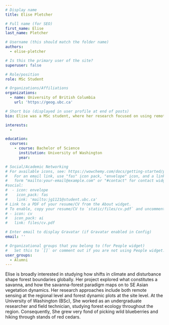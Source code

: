 ```yaml
---
# Display name
title: Elise Pletcher

# Full name (for SEO)
first_name: Elise 
last_name: Pletcher

# Username (this should match the folder name)
authors:
  - elise-pletcher

# Is this the primary user of the site?
superuser: false

# Role/position
role: MSc Student

# Organizations/Affiliations
organizations:
  - name: University of British Columbia
    url: 'https://geog.ubc.ca'

# Short bio (displayed in user profile at end of posts)
bio: Elise was a MSc student, where her research focused on using remote sensing at the regional level and forest dynamic plots at the site level to find what constitutes a savanna, and how the savanna-forest paradigm maps on to SE Asian vegetation dynamics.

interests:
  - 

education:
  courses:
    - course: Bachelor of Science
      institution: University of Washington
      year:

# Social/Academic Networking
# For available icons, see: https://wowchemy.com/docs/getting-started/page-builder/#icons
#   For an email link, use "fas" icon pack, "envelope" icon, and a link in the
#   form "mailto:your-email@example.com" or "#contact" for contact widget.
#social:
#  - icon: envelope
#    icon_pack: fas
#    link: 'mailto:jg1121@student.ubc.ca'
# Link to a PDF of your resume/CV from the About widget.
# To enable, copy your resume/CV to `static/files/cv.pdf` and uncomment the lines below.
# - icon: cv
#   icon_pack: ai
#   link: files/cv.pdf

# Enter email to display Gravatar (if Gravatar enabled in Config)
email: ''

# Organizational groups that you belong to (for People widget)
#   Set this to `[]` or comment out if you are not using People widget.
user_groups:
  - Alumni
---
```


Elise is broadly interested in studying how shifts in climate and disturbance shape forest boundaries globally. Her project explored what constitutes a savanna, and how the savanna-forest paradigm maps on to SE Asian vegetation dynamics. Her research approaches include both remote sensing at the regional level and forest dynamic plots at the site level. At the University of Washington (BSc), She worked as an undergraduate researcher and field technician, studying forest ecology throughout the region. Consequently, She grew very fond of picking wild blueberries and hiking through stands of red cedars.
